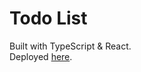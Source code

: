 # Todo List
Built with TypeScript & React.   
Deployed [here](https://admiring-golick-112636.netlify.app/).

